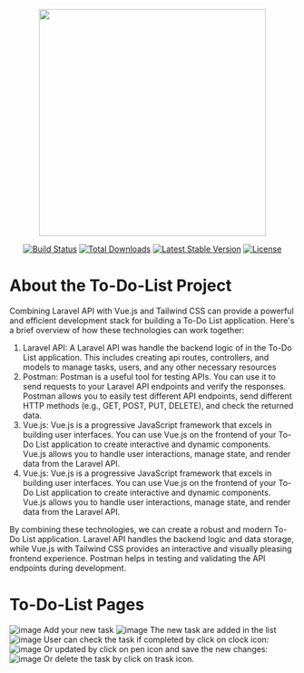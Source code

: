 <p align="center"><a href="https://laravel.com" target="_blank"><img src="https://raw.githubusercontent.com/laravel/art/master/logo-lockup/5%20SVG/2%20CMYK/1%20Full%20Color/laravel-logolockup-cmyk-red.svg" width="400"></a></p>

<p align="center">
<a href="https://travis-ci.org/laravel/framework"><img src="https://travis-ci.org/laravel/framework.svg" alt="Build Status"></a>
<a href="https://packagist.org/packages/laravel/framework"><img src="https://img.shields.io/packagist/dt/laravel/framework" alt="Total Downloads"></a>
<a href="https://packagist.org/packages/laravel/framework"><img src="https://img.shields.io/packagist/v/laravel/framework" alt="Latest Stable Version"></a>
<a href="https://packagist.org/packages/laravel/framework"><img src="https://img.shields.io/packagist/l/laravel/framework" alt="License"></a>
</p>

# About the To-Do-List Project
Combining Laravel API with Vue.js and Tailwind CSS can provide a powerful and efficient development stack for building a To-Do List application. Here's a brief overview of how these technologies can work together:
<ol>
    <li>Laravel API: A Laravel API was handle the backend logic of in the To-Do List application. This includes creating api routes, controllers, and models to manage tasks, users, and any other necessary resources</li>
    <li>Postman: Postman is a useful tool for testing APIs. You can use it to send requests to your Laravel API endpoints and verify the responses. Postman allows you to easily test different API endpoints, send different HTTP methods (e.g., GET, POST, PUT, DELETE), and check the returned data.</li>
    <li>Vue.js: Vue.js is a progressive JavaScript framework that excels in building user interfaces. You can use Vue.js on the frontend of your To-Do List application to create interactive and dynamic components. Vue.js allows you to handle user interactions, manage state, and render data from the Laravel API.</li>
    <li>Vue.js: Vue.js is a progressive JavaScript framework that excels in building user interfaces. You can use Vue.js on the frontend of your To-Do List application to create interactive and dynamic components. Vue.js allows you to handle user interactions, manage state, and render data from the Laravel API.</li>
</ol>

By combining these technologies, we can create a robust and modern To-Do List application. Laravel API handles the backend logic and data storage, while Vue.js with Tailwind CSS provides an interactive and visually pleasing frontend experience. Postman helps in testing and validating the API endpoints during development.

# To-Do-List Pages 
![image](https://github.com/Qabas-mamari/todolist/assets/85394333/b132c36f-aad3-4b0b-98b6-fee25d80f11a)
Add your new task 
![image](https://github.com/Qabas-mamari/todolist/assets/85394333/8f5c06db-997d-4a6c-b7d7-1070d485df2e)
The new task are added in the list
![image](https://github.com/Qabas-mamari/todolist/assets/85394333/8f056cee-2edf-4f62-bc22-7211d4600f05)
User can check the task if completed by click on clock icon:
![image](https://github.com/Qabas-mamari/todolist/assets/85394333/6ae5db5c-99a3-42b3-af88-f4c67009adc9)
Or updated by click on pen icon and save the new changes:
![image](https://github.com/Qabas-mamari/todolist/assets/85394333/4dc19b65-ac4b-40aa-a5f1-6da83b0ede2e)
Or delete the task by click on trask icon.

